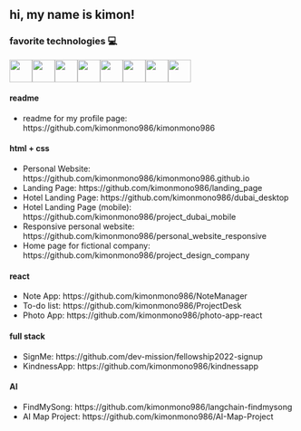 ## hi, my name is kimon!

### favorite technologies 💻 

<div style="display: flex; flex-wrap: wrap;">
  <img src="https://cdn.jsdelivr.net/gh/devicons/devicon/icons/react/react-original.svg" width="40" height="40" />
  <img src="https://cdn.jsdelivr.net/gh/devicons/devicon/icons/sass/sass-original.svg" width="40" height="40" />
  <img src="https://cdn.jsdelivr.net/gh/devicons/devicon/icons/figma/figma-original.svg" width="40" height="40" />
  <img src="https://cdn.jsdelivr.net/gh/devicons/devicon/icons/swift/swift-original.svg" width="40" height="40" />
  <img src="https://cdn.jsdelivr.net/gh/devicons/devicon/icons/python/python-original.svg" width="40" height="40" />
  <img src="https://cdn.jsdelivr.net/gh/devicons/devicon/icons/ruby/ruby-original.svg" width="40" height="40" />
  <img src="https://cdn.jsdelivr.net/gh/devicons/devicon/icons/mysql/mysql-original.svg" width="40" height="40" />
  <img src="https://cdn.jsdelivr.net/gh/devicons/devicon/icons/docker/docker-original.svg" width="40" height="40" />
</div>

#### readme
<ul>
  <li>readme for my profile page: https://github.com/kimonmono986/kimonmono986</li>
</ul>

#### html + css
<ul>
  <li>Personal Website: https://github.com/kimonmono986/kimonmono986.github.io</li>
  <li>Landing Page: https://github.com/kimonmono986/landing_page</li>
  <li>Hotel Landing Page: https://github.com/kimonmono986/dubai_desktop</li>
  <li>Hotel Landing Page (mobile): https://github.com/kimonmono986/project_dubai_mobile
  <li>Responsive personal website: https://github.com/kimonmono986/personal_website_responsive</li>
  <li>Home page for fictional company: https://github.com/kimonmono986/project_design_company</li>
</ul>

#### react
<ul>
  <li>Note App: https://github.com/kimonmono986/NoteManager</li>
  <li>To-do list: https://github.com/kimonmono986/ProjectDesk</li>
  <li>Photo App: https://github.com/kimonmono986/photo-app-react</li>
</ul>

#### full stack
<ul>
  <li>SignMe: https://github.com/dev-mission/fellowship2022-signup</li>
  <li>KindnessApp: https://github.com/kimonmono986/kindnessapp</li>
</ul>

#### AI 
<ul>
  <li>FindMySong: https://github.com/kimonmono986/langchain-findmysong</li>
  <li>AI Map Project: https://github.com/kimonmono986/AI-Map-Project</li>
</ul>

<!--
**kimonmono986/kimonmono986** is a ✨ _special_ ✨ repository because its `README.md` (this file) appears on your GitHub profile.

Here are some ideas to get you started:

- 🔭 I’m currently working on ...
- 🌱 I’m currently learning ...
- 👯 I’m looking to collaborate on ...
- 🤔 I’m looking for help with ...
- 💬 Ask me about ...
- 📫 How to reach me: ...
- 😄 Pronouns: ...
- ⚡ Fun fact: ...
-->
